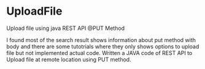 # UploadFile
Upload file using java REST API @PUT Method 

I found most of the search result shows information about put method with body and there are some tutotrials where they only shows options to upload file but not implemented actual code.
Written a JAVA code of REST API to Upload file at remote location using PUT method. 
